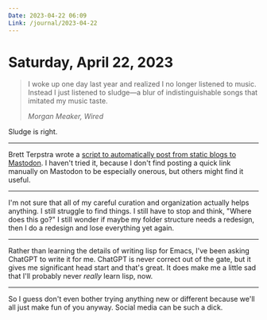 ```yaml
---
Date: 2023-04-22 06:09
Link: /journal/2023-04-22
---
```


# Saturday, April 22, 2023

> I woke up one day last year and realized I no longer listened to music. Instead I just listened to sludge—a blur of indistinguishable songs that imitated my music taste.
> 
> <cite>Morgan Meaker, Wired</cite>

Sludge is right.

---

Brett Terpstra wrote a [script to automatically post from static blogs to Mastodon](https://brettterpstra.com/2023/04/21/static-blogs-and-mastodon/). I haven't tried it, because I don't find posting a quick link manually on Mastodon to be especially onerous, but others might find it useful.

---

I'm not sure that all of my careful curation and organization actually helps anything. I still struggle to find things. I still have to stop and think, "Where does this go?" I still wonder if maybe my folder structure needs a redesign, then I do a redesign and lose everything yet again.

---

Rather than learning the details of writing lisp for Emacs, I've been asking ChatGPT to write it for me. ChatGPT is never correct out of the gate, but it gives me significant head start and that's great. It does make me a little sad that I'll probably never _really_ learn lisp, now.

---

So I guess don't even bother trying anything new or different because we'll all just make fun of you anyway. Social media can be such a dick.

